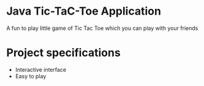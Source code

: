 # Java Tic-TaC-Toe Application
A fun to play little game of Tic Tac Toe which you can play with your friends

# Project specifications
- Interactive interface
- Easy to play
